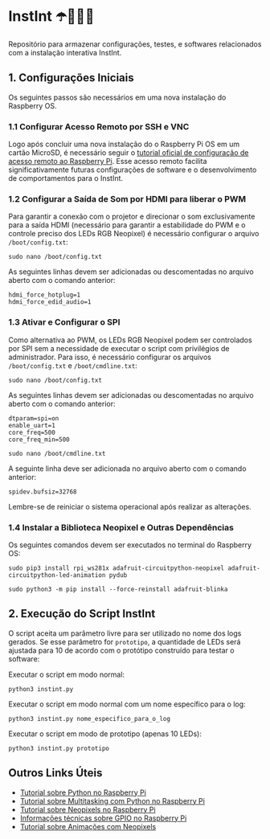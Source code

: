 
# InstInt ☂️🎠🌈🎵

Repositório para armazenar configurações, testes, e softwares relacionados com a instalação interativa InstInt.

## 1. Configurações Iniciais

Os seguintes passos são necessários em uma nova instalação do Raspberry OS.

### 1.1 Configurar Acesso Remoto por SSH e VNC

Logo após concluir uma nova instalação do o Raspberry Pi OS em um cartão MicroSD, é necessário seguir o [tutorial oficial de configuração de acesso remoto ao Raspberry Pi](https://www.raspberrypi.com/documentation/computers/remote-access.html). Esse acesso remoto facilita significativamente futuras configurações de software e o desenvolvimento de comportamentos para o InstInt.

### 1.2 Configurar a Saída de Som por HDMI para liberar o PWM

Para garantir a conexão com o projetor e direcionar o som exclusivamente para a saída HDMI (necessário para garantir a estabilidade do PWM e o controle preciso dos LEDs RGB Neopixel) é necessário configurar o arquivo `/boot/config.txt`:

```
sudo nano /boot/config.txt
```

As seguintes linhas devem ser adicionadas ou descomentadas no arquivo aberto com o comando anterior:

```
hdmi_force_hotplug=1
hdmi_force_edid_audio=1
```

### 1.3 Ativar e Configurar o SPI

Como alternativa ao PWM, os LEDs RGB Neopixel podem ser controlados por SPI sem a necessidade de executar o script com privilégios de administrador. Para isso, é necessário configurar os arquivos `/boot/config.txt` e `/boot/cmdline.txt`:

```
sudo nano /boot/config.txt
```

As seguintes linhas devem ser adicionadas ou descomentadas no arquivo aberto com o comando anterior:

```
dtparam=spi=on
enable_uart=1
core_freq=500
core_freq_min=500
```

```
sudo nano /boot/cmdline.txt
```

A seguinte linha deve ser adicionada no arquivo aberto com o comando anterior:


```
spidev.bufsiz=32768
```

Lembre-se de reiniciar o sistema operacional após realizar as alterações.

### 1.4 Instalar a Biblioteca Neopixel e Outras Dependências

Os seguintes comandos devem ser executados no terminal do Raspberry OS:

```
sudo pip3 install rpi_ws281x adafruit-circuitpython-neopixel adafruit-circuitpython-led-animation pydub
```
```
sudo python3 -m pip install --force-reinstall adafruit-blinka
```

## 2. Execução do Script InstInt

O script aceita um parâmetro livre para ser utilizado no nome dos logs gerados. Se esse parâmetro for `prototipo`, a quantidade de LEDs será ajustada para 10 de acordo com o protótipo construído para testar o software:

Executar o script em modo normal:


```
python3 instint.py
```

Executar o script em modo normal com um nome específico para o log:


```
python3 instint.py nome_especifico_para_o_log
```

Executar o script em modo de prototipo (apenas 10 LEDs):


```
python3 instint.py prototipo
```

## Outros Links Úteis

* [Tutorial sobre Python no Raspberry Pi](https://www.raspberrypi.com/documentation/computers/os.html#python)
* [Tutorial sobre Multitasking com Python no Raspberry Pi](https://learn.adafruit.com/cooperative-multitasking-in-circuitpython-with-asyncio)
* [Tutorial sobre Neopixels no Raspberry Pi](https://learn.adafruit.com/neopixels-on-raspberry-pi)
* [Informações técnicas sobre GPIO no Raspberry Pi](https://www.raspberrypi.com/documentation/computers/os.html#gpio-and-the-40-pin-header)
* [Tutorial sobre Animações com Neopixels](https://learn.adafruit.com/circuitpython-led-animations/)